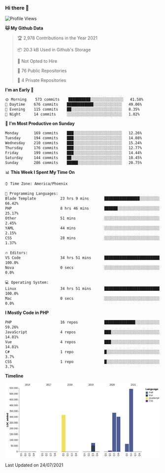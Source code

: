 ### Hi there 👋

<!--START_SECTION:waka-->
![Profile Views](http://img.shields.io/badge/Profile%20Views-0-blue)

**🐱 My Github Data** 

> 🏆 2,978 Contributions in the Year 2021
 > 
> 📦 20.3 kB Used in Github's Storage 
 > 
> 🚫 Not Opted to Hire
 > 
> 📜 76 Public Repositories 
 > 
> 🔑 4 Private Repositories  
 > 
**I'm an Early 🐤** 

```text
🌞 Morning    573 commits    ██████████░░░░░░░░░░░░░░░   41.58% 
🌆 Daytime    676 commits    ████████████░░░░░░░░░░░░░   49.06% 
🌃 Evening    115 commits    ██░░░░░░░░░░░░░░░░░░░░░░░   8.35% 
🌙 Night      14 commits     ░░░░░░░░░░░░░░░░░░░░░░░░░   1.02%

```
📅 **I'm Most Productive on Sunday** 

```text
Monday       169 commits    ███░░░░░░░░░░░░░░░░░░░░░░   12.26% 
Tuesday      194 commits    ███░░░░░░░░░░░░░░░░░░░░░░   14.08% 
Wednesday    210 commits    ███░░░░░░░░░░░░░░░░░░░░░░   15.24% 
Thursday     176 commits    ███░░░░░░░░░░░░░░░░░░░░░░   12.77% 
Friday       199 commits    ███░░░░░░░░░░░░░░░░░░░░░░   14.44% 
Saturday     144 commits    ██░░░░░░░░░░░░░░░░░░░░░░░   10.45% 
Sunday       286 commits    █████░░░░░░░░░░░░░░░░░░░░   20.75%

```


📊 **This Week I Spent My Time On** 

```text
⌚︎ Time Zone: America/Phoenix

💬 Programming Languages: 
Blade Template           23 hrs 9 mins       ████████████████░░░░░░░░░   66.42% 
PHP                      8 hrs 46 mins       ██████░░░░░░░░░░░░░░░░░░░   25.17% 
Other                    51 mins             ░░░░░░░░░░░░░░░░░░░░░░░░░   2.45% 
YAML                     44 mins             ░░░░░░░░░░░░░░░░░░░░░░░░░   2.15% 
CSS                      28 mins             ░░░░░░░░░░░░░░░░░░░░░░░░░   1.37%

🔥 Editors: 
VS Code                  34 hrs 51 mins      █████████████████████████   100.0% 
Nova                     0 secs              ░░░░░░░░░░░░░░░░░░░░░░░░░   0.0%

💻 Operating System: 
Linux                    34 hrs 51 mins      █████████████████████████   100.0% 
Mac                      0 secs              ░░░░░░░░░░░░░░░░░░░░░░░░░   0.0%

```

**I Mostly Code in PHP** 

```text
PHP                      16 repos            ██████████████░░░░░░░░░░░   59.26% 
JavaScript               4 repos             ███░░░░░░░░░░░░░░░░░░░░░░   14.81% 
Vue                      4 repos             ███░░░░░░░░░░░░░░░░░░░░░░   14.81% 
C#                       1 repo              █░░░░░░░░░░░░░░░░░░░░░░░░   3.7% 
CSS                      1 repo              █░░░░░░░░░░░░░░░░░░░░░░░░   3.7%

```


**Timeline**

![Chart not found](https://raw.githubusercontent.com/mikebronner/mikebronner/master/charts/bar_graph.png) 


 Last Updated on 24/07/2021
<!--END_SECTION:waka-->

<!--
**mikebronner/mikebronner** is a ✨ _special_ ✨ repository because its `README.md` (this file) appears on your GitHub profile.

Here are some ideas to get you started:

- 🔭 I’m currently working on ...
- 🌱 I’m currently learning ...
- 👯 I’m looking to collaborate on ...
- 🤔 I’m looking for help with ...
- 💬 Ask me about ...
- 📫 How to reach me: ...
- 😄 Pronouns: ...
- ⚡ Fun fact: ...
-->
